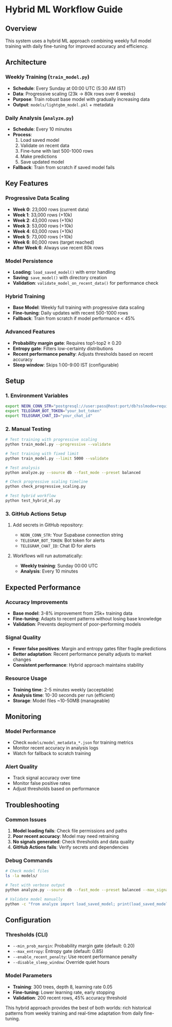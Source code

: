 # Hybrid ML Workflow Guide

## Overview
This system uses a hybrid ML approach combining weekly full model training with daily fine-tuning for improved accuracy and efficiency.

## Architecture

### Weekly Training (`train_model.py`)
- **Schedule**: Every Sunday at 00:00 UTC (5:30 AM IST)
- **Data**: Progressive scaling (23k → 80k rows over 6 weeks)
- **Purpose**: Train robust base model with gradually increasing data
- **Output**: `models/lightgbm_model.pkl` + metadata

### Daily Analysis (`analyze.py`)
- **Schedule**: Every 10 minutes
- **Process**: 
  1. Load saved model
  2. Validate on recent data
  3. Fine-tune with last 500-1000 rows
  4. Make predictions
  5. Save updated model
- **Fallback**: Train from scratch if saved model fails

## Key Features

### Progressive Data Scaling
- **Week 0**: 23,000 rows (current data)
- **Week 1**: 33,000 rows (+10k)
- **Week 2**: 43,000 rows (+10k)
- **Week 3**: 53,000 rows (+10k)
- **Week 4**: 63,000 rows (+10k)
- **Week 5**: 73,000 rows (+10k)
- **Week 6**: 80,000 rows (target reached)
- **After Week 6**: Always use recent 80k rows

### Model Persistence
- **Loading**: `load_saved_model()` with error handling
- **Saving**: `save_model()` with directory creation
- **Validation**: `validate_model_on_recent_data()` for performance check

### Hybrid Training
- **Base Model**: Weekly full training with progressive data scaling
- **Fine-tuning**: Daily updates with recent 500-1000 rows
- **Fallback**: Train from scratch if model performance < 45%

### Advanced Features
- **Probability margin gate**: Requires top1-top2 ≥ 0.20
- **Entropy gate**: Filters low-certainty distributions
- **Recent performance penalty**: Adjusts thresholds based on recent accuracy
- **Sleep window**: Skips 1:00-9:00 IST (configurable)

## Setup

### 1. Environment Variables
```bash
export NEON_CONN_STR="postgresql://user:pass@host:port/db?sslmode=require"
export TELEGRAM_BOT_TOKEN="your_bot_token"
export TELEGRAM_CHAT_ID="your_chat_id"
```

### 2. Manual Testing
```bash
# Test training with progressive scaling
python train_model.py --progressive --validate

# Test training with fixed limit
python train_model.py --limit 5000 --validate

# Test analysis
python analyze.py --source db --fast_mode --preset balanced

# Check progressive scaling timeline
python check_progressive_scaling.py

# Test hybrid workflow
python test_hybrid_ml.py
```

### 3. GitHub Actions Setup
1. Add secrets in GitHub repository:
   - `NEON_CONN_STR`: Your Supabase connection string
   - `TELEGRAM_BOT_TOKEN`: Bot token for alerts
   - `TELEGRAM_CHAT_ID`: Chat ID for alerts

2. Workflows will run automatically:
   - **Weekly training**: Sunday 00:00 UTC
   - **Analysis**: Every 10 minutes

## Expected Performance

### Accuracy Improvements
- **Base model**: 3-8% improvement from 25k+ training data
- **Fine-tuning**: Adapts to recent patterns without losing base knowledge
- **Validation**: Prevents deployment of poor-performing models

### Signal Quality
- **Fewer false positives**: Margin and entropy gates filter fragile predictions
- **Better adaptation**: Recent performance penalty adjusts to market changes
- **Consistent performance**: Hybrid approach maintains stability

### Resource Usage
- **Training time**: 2-5 minutes weekly (acceptable)
- **Analysis time**: 10-30 seconds per run (efficient)
- **Storage**: Model files ~10-50MB (manageable)

## Monitoring

### Model Performance
- Check `models/model_metadata_*.json` for training metrics
- Monitor recent accuracy in analysis logs
- Watch for fallback to scratch training

### Alert Quality
- Track signal accuracy over time
- Monitor false positive rates
- Adjust thresholds based on performance

## Troubleshooting

### Common Issues
1. **Model loading fails**: Check file permissions and paths
2. **Poor recent accuracy**: Model may need retraining
3. **No signals generated**: Check thresholds and data quality
4. **GitHub Actions fails**: Verify secrets and dependencies

### Debug Commands
```bash
# Check model files
ls -la models/

# Test with verbose output
python analyze.py --source db --fast_mode --preset balanced --max_signals 1

# Validate model manually
python -c "from analyze import load_saved_model; print(load_saved_model())"
```

## Configuration

### Thresholds (CLI)
- `--min_prob_margin`: Probability margin gate (default: 0.20)
- `--max_entropy`: Entropy gate (default: 0.85)
- `--enable_recent_penalty`: Use recent performance penalty
- `--disable_sleep_window`: Override quiet hours

### Model Parameters
- **Training**: 300 trees, depth 8, learning rate 0.05
- **Fine-tuning**: Lower learning rate, early stopping
- **Validation**: 200 recent rows, 45% accuracy threshold

This hybrid approach provides the best of both worlds: rich historical patterns from weekly training and real-time adaptation from daily fine-tuning.
